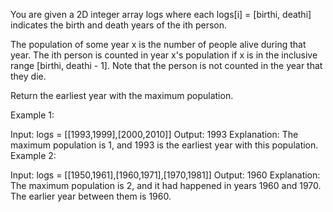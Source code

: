 You are given a 2D integer array logs where each logs[i] = [birthi, deathi] indicates the birth and death years of the ith person.

The population of some year x is the number of people alive during that year. The ith person is counted in year x's population if x is in the inclusive range [birthi, deathi - 1]. Note that the person is not counted in the year that they die.

Return the earliest year with the maximum population.



Example 1:

Input: logs = [[1993,1999],[2000,2010]]
Output: 1993
Explanation: The maximum population is 1, and 1993 is the earliest year with this population.
Example 2:

Input: logs = [[1950,1961],[1960,1971],[1970,1981]]
Output: 1960
Explanation:
The maximum population is 2, and it had happened in years 1960 and 1970.
The earlier year between them is 1960.